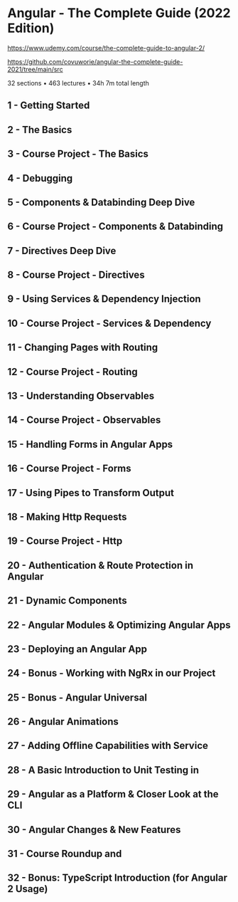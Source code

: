 
# Angular - The Complete Guide (2022 Edition)
https://www.udemy.com/course/the-complete-guide-to-angular-2/

https://github.com/covuworie/angular-the-complete-guide-2021/tree/main/src

32 sections • 463 lectures • 34h 7m total length

## 1 - Getting Started
## 2 - The Basics
## 3 - Course Project - The Basics
## 4 - Debugging
## 5 - Components & Databinding Deep Dive
## 6 - Course Project - Components & Databinding
## 7 - Directives Deep Dive
## 8 - Course Project - Directives
## 9 - Using Services & Dependency Injection

## 10 - Course Project - Services & Dependency
## 11 - Changing Pages with Routing
## 12 - Course Project - Routing
## 13 - Understanding Observables
## 14 - Course Project - Observables
## 15 - Handling Forms in Angular Apps
## 16 - Course Project - Forms
## 17 - Using Pipes to Transform Output
## 18 - Making Http Requests
## 19 - Course Project - Http

## 20 - Authentication & Route Protection in Angular
## 21 - Dynamic Components
## 22 - Angular Modules & Optimizing Angular Apps
## 23 - Deploying an Angular App
## 24 - Bonus - Working with NgRx in our Project
## 25 - Bonus - Angular Universal
## 26 - Angular Animations
## 27 - Adding Offline Capabilities with Service
## 28 - A Basic Introduction to Unit Testing in
## 29 - Angular as a Platform & Closer Look at the CLI

## 30 - Angular Changes & New Features

## 31 - Course Roundup and
## 32 - Bonus: TypeScript Introduction (for Angular 2 Usage)
